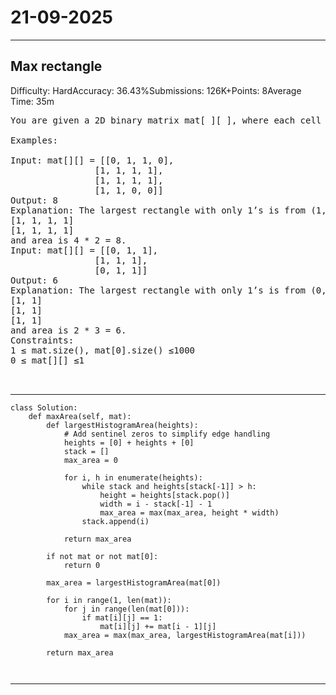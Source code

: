 # 21-09-2025
---
## Max rectangle
Difficulty: HardAccuracy: 36.43%Submissions: 126K+Points: 8Average Time: 35m

<pre>
You are given a 2D binary matrix mat[ ][ ], where each cell contains either 0 or 1. Your task is to find the maximum area of a rectangle that can be formed using only 1's within the matrix.

Examples:

Input: mat[][] = [[0, 1, 1, 0],
                [1, 1, 1, 1],
                [1, 1, 1, 1],
                [1, 1, 0, 0]]
Output: 8
Explanation: The largest rectangle with only 1’s is from (1, 0) to (2, 3) which is
[1, 1, 1, 1]
[1, 1, 1, 1]
and area is 4 * 2 = 8.
Input: mat[][] = [[0, 1, 1],
                [1, 1, 1],
                [0, 1, 1]]
Output: 6
Explanation: The largest rectangle with only 1’s is from (0, 1) to (2, 2) which is
[1, 1]
[1, 1]
[1, 1]
and area is 2 * 3 = 6.
Constraints:
1 ≤ mat.size(), mat[0].size() ≤1000
0 ≤ mat[][] ≤1

	
</pre>

---
```
class Solution:
    def maxArea(self, mat):
        def largestHistogramArea(heights):
            # Add sentinel zeros to simplify edge handling
            heights = [0] + heights + [0]
            stack = []
            max_area = 0

            for i, h in enumerate(heights):
                while stack and heights[stack[-1]] > h:
                    height = heights[stack.pop()]
                    width = i - stack[-1] - 1
                    max_area = max(max_area, height * width)
                stack.append(i)

            return max_area

        if not mat or not mat[0]:
            return 0

        max_area = largestHistogramArea(mat[0])

        for i in range(1, len(mat)):
            for j in range(len(mat[0])):
                if mat[i][j] == 1:
                    mat[i][j] += mat[i - 1][j]
            max_area = max(max_area, largestHistogramArea(mat[i]))

        return max_area
        
        
```
---
